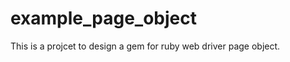 example_page_object
===================
This is a projcet to design a gem for ruby web driver page object.

